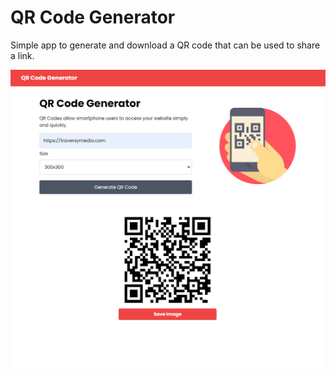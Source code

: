 # QR Code Generator

Simple app to generate and download a QR code that can be used to share a link.



<img src="img/screen.png">

